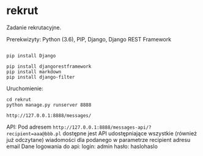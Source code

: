 # rekrut
Zadanie rekrutacyjne.

Prerekwizyty:
Python (3.6), PIP, Django, Django REST Framework


```

pip install Django 

pip install djangorestframework
pip install markdown     
pip install django-filter
```

Uruchomienie:

```
cd rekrut
python manage.py runserver 8888

http://127.0.0.1:8888/messages/
```

API:
Pod adresem 
``` http://127.0.0.1:8888/messages-api/?recipient=aaa@bbb.pl ```
dostępne jest API udostępniające wszystkie (również już odczytane) wiadomości dla podanego w parametrze recipient adresu email
Dane logowania do api:
login: admin
hasło: haslohaslo